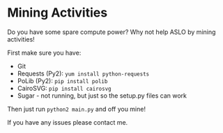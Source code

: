 # Mining Activities

Do you have some spare compute power?
Why not help ASLO by mining activities!

First make sure you have:

* Git
* Requests (Py2): `yum install python-requests`
* PoLib (Py2): `pip install polib`
* CairoSVG: `pip install cairosvg`
* Sugar - not running, but just so the setup.py files can work

Then just run `python2 main.py` and off you mine!

If you have any issues please contact me.
